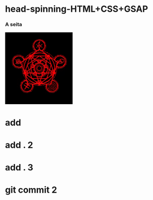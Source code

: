 # head-spinning-HTML+CSS+GSAP
### A seita 


![](tenor.gif)
 
# add
# add . 2
# add . 3
# git commit 2